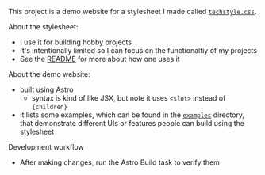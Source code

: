 This project is a demo website for a stylesheet I made called [`techstyle.css`](../public/techstyle.css).

About the stylesheet:
* I use it for building hobby projects
* It's intentionally limited so I can focus on the functionaltiy of my projects
* See the [README](../README.md) for more about how one uses it

About the demo website:
* built using Astro
  * syntax is kind of like JSX, but note it uses `<slot>` instead of `{children}`
* it lists some examples, which can be found in the [`examples`](../src/pages/examples/) directory, that demonstrate different UIs or features people can build using the stylesheet

Development workflow
* After making changes, run the Astro Build task to verify them
